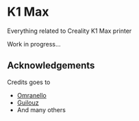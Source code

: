 
# K1 Max
Everything related to Creality K1 Max printer

Work in progress...


## Acknowledgements

Credits goes to 
 - [Omranello](https://github.com/Omranello/K1)
 - [Guilouz](https://github.com/Guilouz/Creality-K1-and-K1-Max)
 - And many others

